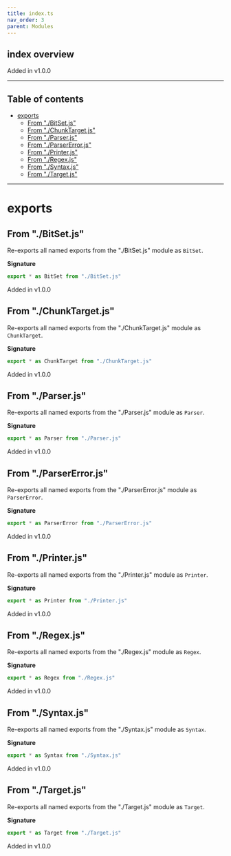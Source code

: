 ```yaml
---
title: index.ts
nav_order: 3
parent: Modules
---
```


## index overview

Added in v1.0.0

---

<h2 class="text-delta">Table of contents</h2>

- [exports](#exports)
  - [From "./BitSet.js"](#from-bitsetjs)
  - [From "./ChunkTarget.js"](#from-chunktargetjs)
  - [From "./Parser.js"](#from-parserjs)
  - [From "./ParserError.js"](#from-parsererrorjs)
  - [From "./Printer.js"](#from-printerjs)
  - [From "./Regex.js"](#from-regexjs)
  - [From "./Syntax.js"](#from-syntaxjs)
  - [From "./Target.js"](#from-targetjs)

---

# exports

## From "./BitSet.js"

Re-exports all named exports from the "./BitSet.js" module as `BitSet`.

**Signature**

```ts
export * as BitSet from "./BitSet.js"
```

Added in v1.0.0

## From "./ChunkTarget.js"

Re-exports all named exports from the "./ChunkTarget.js" module as `ChunkTarget`.

**Signature**

```ts
export * as ChunkTarget from "./ChunkTarget.js"
```

Added in v1.0.0

## From "./Parser.js"

Re-exports all named exports from the "./Parser.js" module as `Parser`.

**Signature**

```ts
export * as Parser from "./Parser.js"
```

Added in v1.0.0

## From "./ParserError.js"

Re-exports all named exports from the "./ParserError.js" module as `ParserError`.

**Signature**

```ts
export * as ParserError from "./ParserError.js"
```

Added in v1.0.0

## From "./Printer.js"

Re-exports all named exports from the "./Printer.js" module as `Printer`.

**Signature**

```ts
export * as Printer from "./Printer.js"
```

Added in v1.0.0

## From "./Regex.js"

Re-exports all named exports from the "./Regex.js" module as `Regex`.

**Signature**

```ts
export * as Regex from "./Regex.js"
```

Added in v1.0.0

## From "./Syntax.js"

Re-exports all named exports from the "./Syntax.js" module as `Syntax`.

**Signature**

```ts
export * as Syntax from "./Syntax.js"
```

Added in v1.0.0

## From "./Target.js"

Re-exports all named exports from the "./Target.js" module as `Target`.

**Signature**

```ts
export * as Target from "./Target.js"
```

Added in v1.0.0
